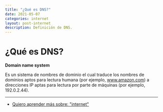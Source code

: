 ```yaml
---
title: "¿Qué es DNS?"
date: 2021-05-07
categories: internet
layout: post-internet
description: Definición de DNS.
---
```


# ¿Qué es DNS?
**Domain name system**

Es un sistema de nombres de dominio el cual traduce los nombres de dominios aptos para lectura humana (por ejemplo, www.amazon.com) a direcciones IP aptas para lectura por parte de máquinas (por ejemplo, 192.0.2.44).

***

- [Quiero aprender más sobre: "internet"](../00/internet)
